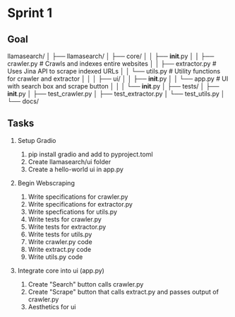 # Sprint 1

## Goal

llamasearch/
│
├── llamasearch/
│   ├── core/
│   │   ├── __init__.py
│   │   ├── crawler.py     # Crawls and indexes entire websites
│   │   ├── extractor.py   # Uses Jina API to scrape indexed URLs
│   │   └── utils.py       # Utility functions for crawler and extractor
│   │
│   ├── ui/
│   │   ├── __init__.py
│   │   └── app.py         # UI with search box and scrape button
│   │
│   └── __init__.py
│
├── tests/
│   ├── __init__.py
│   ├── test_crawler.py
│   ├── test_extractor.py
│   └── test_utils.py
│
└── docs/

## Tasks

1. Setup Gradio

   1. pip install gradio and add to pyproject.toml
   2. Create llamasearch/ui folder
   3. Create a hello-world ui in app.py
2. Begin Webscraping

   1. Write specifications for crawler.py
   2. Write specifications for extractor.py
   3. Write specfications for utils.py
   4. Write tests for crawler.py
   5. Write tests for extractor.py
   6. Write tests for utils.py
   7. Write crawler.py code
   8. Write extract.py code
   9. Write utils.py code
3. Integrate core into ui (app.py)

   1. Create "Search" button calls crawler.py
   2. Create "Scrape" button that calls extract.py and passes output of crawler.py
   3. Aesthetics for ui
